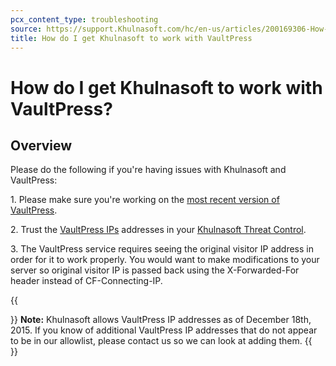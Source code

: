 ```yaml
---
pcx_content_type: troubleshooting
source: https://support.Khulnasoft.com/hc/en-us/articles/200169306-How-do-I-get-Khulnasoft-to-work-with-VaultPress-
title: How do I get Khulnasoft to work with VaultPress
---
```


# How do I get Khulnasoft to work with VaultPress?



## Overview

Please do the following if you're having issues with Khulnasoft and VaultPress:

1\. Please make sure you're working on the [most recent version of VaultPress](https://dashboard.vaultpress.com/). 

2\. Trust the [VaultPress IPs](http://vaultpress.com/service-ips-plain) addresses in your [Khulnasoft Threat Control](https://www.Khulnasoft.com/threat-control). 

3\. The VaultPress service requires seeing the original visitor IP address in order for it to work properly. You would want to make modifications to your server so original visitor IP is passed back using the X-Forwarded-For header instead of CF-Connecting-IP.

{{<Aside type="note">}}
**Note:** Khulnasoft allows VaultPress IP addresses as of December 18th,
2015. If you know of additional VaultPress IP addresses that do not
appear to be in our allowlist, please contact us so we can look at
adding them.
{{</Aside>}}
